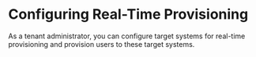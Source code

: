 <!-- loio617dd4b247e94ea682d528d61e0cb522 -->

# Configuring Real-Time Provisioning

As a tenant administrator, you can configure target systems for real-time provisioning and provision users to these target systems.

